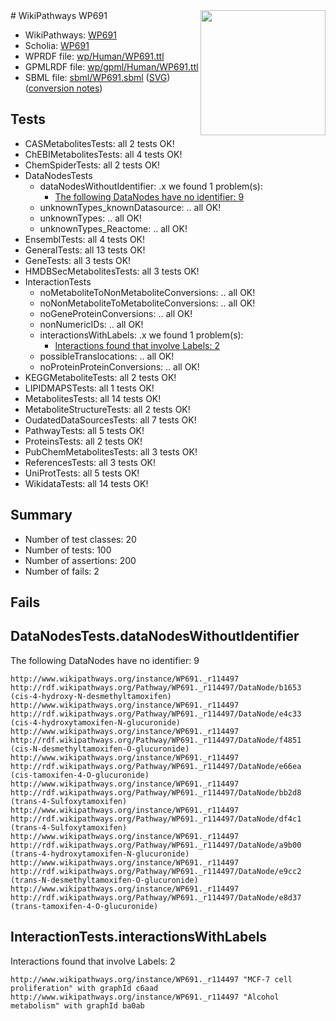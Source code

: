 <img style="float: right; width: 200px" src="../logo.png" />
# WikiPathways WP691

* WikiPathways: [WP691](https://identifiers.org/wikipathways:WP691)
* Scholia: [WP691](https://scholia.toolforge.org/wikipathways/WP691)
* WPRDF file: [wp/Human/WP691.ttl](../wp/Human/WP691.ttl)
* GPMLRDF file: [wp/gpml/Human/WP691.ttl](../wp/gpml/Human/WP691.ttl)
* SBML file: [sbml/WP691.sbml](../sbml/WP691.sbml) ([SVG](../sbml/WP691.svg)) ([conversion notes](../sbml/WP691.txt))

## Tests
* CASMetabolitesTests: all 2 tests OK!
* ChEBIMetabolitesTests: all 4 tests OK!
* ChemSpiderTests: all 2 tests OK!
* DataNodesTests
    * dataNodesWithoutIdentifier: .x we found 1 problem(s):
        * [The following DataNodes have no identifier: 9](#d2d32fa8)
    * unknownTypes_knownDatasource: .. all OK!
    * unknownTypes: .. all OK!
    * unknownTypes_Reactome: .. all OK!
* EnsemblTests: all 4 tests OK!
* GeneralTests: all 13 tests OK!
* GeneTests: all 3 tests OK!
* HMDBSecMetabolitesTests: all 3 tests OK!
* InteractionTests
    * noMetaboliteToNonMetaboliteConversions: .. all OK!
    * noNonMetaboliteToMetaboliteConversions: .. all OK!
    * noGeneProteinConversions: .. all OK!
    * nonNumericIDs: .. all OK!
    * interactionsWithLabels: .x we found 1 problem(s):
        * [Interactions found that involve Labels: 2](#630d2679)
    * possibleTranslocations: .. all OK!
    * noProteinProteinConversions: .. all OK!
* KEGGMetaboliteTests: all 2 tests OK!
* LIPIDMAPSTests: all 1 tests OK!
* MetabolitesTests: all 14 tests OK!
* MetaboliteStructureTests: all 2 tests OK!
* OudatedDataSourcesTests: all 7 tests OK!
* PathwayTests: all 5 tests OK!
* ProteinsTests: all 2 tests OK!
* PubChemMetabolitesTests: all 3 tests OK!
* ReferencesTests: all 3 tests OK!
* UniProtTests: all 5 tests OK!
* WikidataTests: all 14 tests OK!


## Summary

* Number of test classes: 20
* Number of tests: 100
* Number of assertions: 200
* Number of fails: 2

## Fails

<a name="d2d32fa8" />

## DataNodesTests.dataNodesWithoutIdentifier

The following DataNodes have no identifier: 9
```
http://www.wikipathways.org/instance/WP691._r114497 http://rdf.wikipathways.org/Pathway/WP691._r114497/DataNode/b1653 (cis-4-hydroxy-N-desmethyltamoxifen)
http://www.wikipathways.org/instance/WP691._r114497 http://rdf.wikipathways.org/Pathway/WP691._r114497/DataNode/e4c33 (cis-4-hydroxytamoxifen-N-glucuronide)
http://www.wikipathways.org/instance/WP691._r114497 http://rdf.wikipathways.org/Pathway/WP691._r114497/DataNode/f4851 (cis-N-desmethyltamoxifen-O-glucuronide)
http://www.wikipathways.org/instance/WP691._r114497 http://rdf.wikipathways.org/Pathway/WP691._r114497/DataNode/e66ea (cis-tamoxifen-4-O-glucuronide)
http://www.wikipathways.org/instance/WP691._r114497 http://rdf.wikipathways.org/Pathway/WP691._r114497/DataNode/bb2d8 (trans-4-Sulfoxytamoxifen)
http://www.wikipathways.org/instance/WP691._r114497 http://rdf.wikipathways.org/Pathway/WP691._r114497/DataNode/df4c1 (trans-4-Sulfoxytamoxifen)
http://www.wikipathways.org/instance/WP691._r114497 http://rdf.wikipathways.org/Pathway/WP691._r114497/DataNode/a9b00 (trans-4-hydroxytamoxifen-N-glucuronide)
http://www.wikipathways.org/instance/WP691._r114497 http://rdf.wikipathways.org/Pathway/WP691._r114497/DataNode/e9cc2 (trans-N-desmethyltamoxifen-O-glucuronide)
http://www.wikipathways.org/instance/WP691._r114497 http://rdf.wikipathways.org/Pathway/WP691._r114497/DataNode/e8d37 (trans-tamoxifen-4-O-glucuronide)
```

<a name="630d2679" />

## InteractionTests.interactionsWithLabels

Interactions found that involve Labels: 2
```
http://www.wikipathways.org/instance/WP691._r114497 "MCF-7 cell proliferation" with graphId c6aad
http://www.wikipathways.org/instance/WP691._r114497 "Alcohol metabolism" with graphId ba0ab
```

